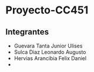 # Proyecto-CC451

## Integrantes

- Guevara Tanta Junior Ulises
- Sulca Diaz Leonardo Augusto
- Hervias Arancibia Felix Daniel
- 
